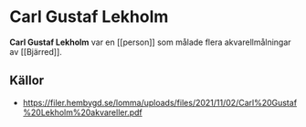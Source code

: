 # Carl Gustaf Lekholm

**Carl Gustaf Lekholm** var en [[person]] som målade flera akvarellmålningar av [[Bjärred]].

## Källor

* <https://filer.hembygd.se/lomma/uploads/files/2021/11/02/Carl%20Gustaf%20Lekholm%20akvareller.pdf>
